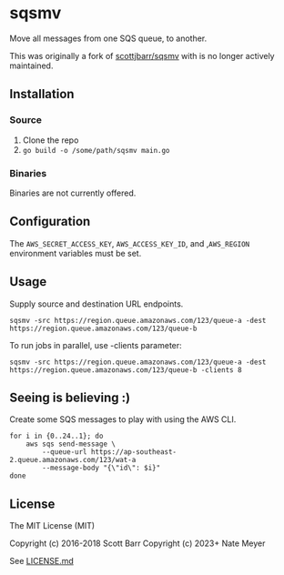# sqsmv

Move all messages from one SQS queue, to another.

This was originally a fork of [scottjbarr/sqsmv](https://github.com/scottjbarr/sqsmv.git) with is no longer actively maintained. 

## Installation

### Source

1. Clone the repo
1. `go build -o /some/path/sqsmv main.go`


### Binaries

Binaries are not currently offered.

## Configuration

The `AWS_SECRET_ACCESS_KEY`, `AWS_ACCESS_KEY_ID`, and ,`AWS_REGION`
environment variables must be set.


## Usage

Supply source and destination URL endpoints.

    sqsmv -src https://region.queue.amazonaws.com/123/queue-a -dest https://region.queue.amazonaws.com/123/queue-b

To run jobs in parallel, use -clients parameter:

    sqsmv -src https://region.queue.amazonaws.com/123/queue-a -dest https://region.queue.amazonaws.com/123/queue-b -clients 8

## Seeing is believing :)

Create some SQS messages to play with using the AWS CLI.

    for i in {0..24..1}; do
        aws sqs send-message \
            --queue-url https://ap-southeast-2.queue.amazonaws.com/123/wat-a
            --message-body "{\"id\": $i}"
    done


## License

The MIT License (MIT)

Copyright (c) 2016-2018 Scott Barr
Copyright (c) 2023+     Nate Meyer

See [LICENSE.md](LICENSE.md)
